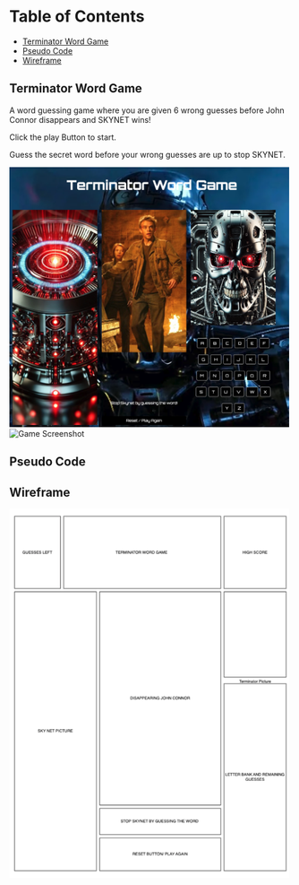 # Table of Contents
- [Terminator Word Game ](#TerminatorWordGame)
- [Pseudo Code](#PseudoCode)
- [Wireframe](#Wireframe)



## Terminator Word Game
A word guessing game where you are given 6 wrong guesses before John Connor disappears and SKYNET wins!

Click the play Button to start.

Guess the secret word before your wrong guesses are up to stop SKYNET.

<img src="/assets/TerminatorWordGameScreenshot.png" alt="Game Screenshot" width="500"/>
<img src="../assets/TerminatorWordGameScreenshot2.png" alt="Game Screenshot" width="500"/>

## Pseudo Code




## Wireframe


<img src="/assets/Wireframe.png" alt="Wireframe" width="500"/>


